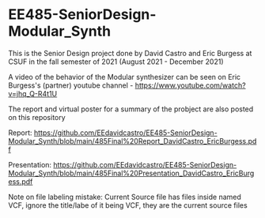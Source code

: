 # EE485-SeniorDesign-Modular_Synth
This is the Senior Design project done by David Castro and Eric Burgess at CSUF in the fall semester of 2021 (August 2021 - December 2021)

A video of the behavior of the Modular synthesizer can be seen on Eric Burgess's (partner) youtube channel - https://www.youtube.com/watch?v=jhq_Q-R4t1U

The report and virtual poster for a summary of the probject are also posted on this repository

Report: https://github.com/EEdavidcastro/EE485-SeniorDesign-Modular_Synth/blob/main/485Final%20Report_DavidCastro_EricBurgess.pdf



Presentation: https://github.com/EEdavidcastro/EE485-SeniorDesign-Modular_Synth/blob/main/485Final%20Presentation_DavidCastro_EricBurgess.pdf



Note on file labeling mistake:
Current Source file has files inside named VCF, ignore the title/labe of it being VCF, they are the current source files






